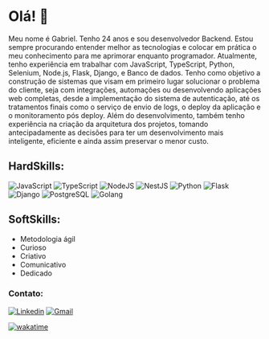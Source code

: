 # Olá! 👋

Meu nome é Gabriel. Tenho 24 anos e sou desenvolvedor Backend. Estou sempre procurando entender melhor as tecnologias e colocar em prática o meu conhecimento para me aprimorar enquanto programador. Atualmente, tenho experiência em trabalhar com JavaScript, TypeScript, Python, Selenium, Node.js, Flask, Django, e Banco de dados. Tenho como objetivo a construção de sistemas que visam em primeiro lugar solucionar o problema do cliente, seja com integrações, automações ou desenvolvendo aplicações web completas, desde a implementação do sistema de autenticação, até os tratamentos finais como o serviço de envio de logs, o deploy da aplicação e o monitoramento pós deploy. Além do desenvolvimento, também tenho experiência na criação da arquitetura dos projetos, tomando antecipadamente as decisões para ter um desenvolvimento mais inteligente, eficiente e ainda assim preservar o menor custo.



## HardSkills:
![JavaScript](https://img.shields.io/badge/JavaScript-323330?style=for-the-badge&logo=javascript&logoColor=F7DF1E)
![TypeScript](https://img.shields.io/badge/TypeScript-007ACC?style=for-the-badge&logo=typescript&logoColor=white)
![NodeJS](https://img.shields.io/badge/Node.js-339933?style=for-the-badge&logo=nodedotjs&logoColor=white)
![NestJS](https://img.shields.io/badge/nestjs-%23E0234E.svg?style=for-the-badge&logo=nestjs&logoColor=white)
![Python](https://img.shields.io/badge/python-3670A0?style=for-the-badge&logo=python&logoColor=ffdd54)
![Flask](https://img.shields.io/badge/flask-%23000.svg?style=for-the-badge&logo=flask&logoColor=white)
![Django](https://img.shields.io/badge/django-%23092E20.svg?style=for-the-badge&logo=django&logoColor=white)
![PostgreSQL](https://img.shields.io/badge/PostgreSQL-316192?style=for-the-badge&logo=postgresql&logoColor=white)
![Golang](https://img.shields.io/badge/Go-00ADD8?style=for-the-badge&logo=go&logoColor=white)

## SoftSkills:
- Metodologia ágil
- Curioso
- Criativo
- Comunicativo
- Dedicado

### Contato:
[![Linkedin](https://img.shields.io/badge/LinkedIn-0077B5?style=for-the-badge&logo=linkedin&logoColor=white)](https://www.linkedin.com/in/gabriel-azevedo-8a3593227/)
[![Gmail](https://img.shields.io/badge/Gmail-D14836?style=for-the-badge&logo=gmail&logoColor=white)](azs.gabriel00@gmail.com)

[![wakatime](https://wakatime.com/badge/user/9e72cf3a-83eb-4320-b747-9dae036f05e5.svg)](https://wakatime.com/@9e72cf3a-83eb-4320-b747-9dae036f05e5)
